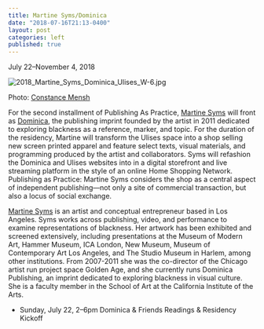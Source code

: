 ```yaml
---
title: Martine Syms/Dominica
date: "2018-07-16T21:13-0400"
layout: post
categories: left
published: true
---
```


July 22–November 4, 2018

![2018_Martine_Syms_Dominica_Ulises_W-6.jpg]({{site.baseurl}}/assets/img/2018_Martine_Syms_Dominica_Ulises_W-6.jpg)

Photo: [Constance Mensh](http://www.constancemensh.com/)

For the second installment of Publishing As Practice, [Martine Syms](http://martinesy.ms/) will front as [Dominica](http://dominicapublishing.com/), the publishing imprint founded by the artist in 2011 dedicated to exploring blackness as a reference, marker, and topic. For the duration of the residency, Martine will transform the Ulises space into a shop selling new screen printed apparel and feature select texts, visual materials, and programming produced by the artist and collaborators. Syms will refashion the Dominica and Ulises websites into in a digital storefront and live streaming platform in the style of an online Home Shopping Network. Publishing as Practice: Martine Syms considers the shop as a central aspect of independent publishing—not only a site of commercial transaction, but also a locus of social exchange.

[Martine Syms](http://martinesy.ms/) is an artist and conceptual entrepreneur based in Los Angeles. Syms works across publishing, video, and performance to examine representations of blackness. Her artwork has been exhibited and screened extensively, including presentations at the Museum of Modern Art, Hammer Museum, ICA London, New Museum, Museum of Contemporary Art Los Angeles, and The Studio Museum in Harlem, among other institutions. From 2007-2011 she was the co-director of the Chicago artist run project space Golden Age, and she currently runs Dominica Publishing, an imprint dedicated to exploring blackness in visual culture. She is a faculty member in the School of Art at the California Institute of the Arts.

- Sunday, July 22, 2–6pm Dominica & Friends Readings & Residency Kickoff
